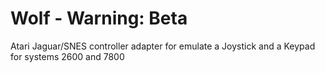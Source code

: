 # Wolf - Warning: Beta
Atari Jaguar/SNES controller adapter for emulate a Joystick and a Keypad for systems 2600 and 7800
